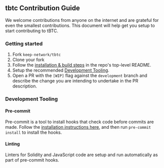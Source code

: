 ## tbtc Contribution Guide

We welcome contributions from anyone on the internet and are grateful for even the smallest contributions. This document will help get you setup to start contributing to tBTC.

### Getting started

1.  Fork `keep-network/tbtc`
2.  Clone your fork
3.  Follow the [installation & build steps](https://github.com/keep-network/tbtc/tree/master/implementation#setup) in the repo's top-level README.
4.  Setup the recommended [Development Tooling](#development-tooling).
5.  Open a PR with the `[WIP]` flag against the `development` branch and describe the change you are intending to undertake in the PR description. 

### Development Tooling

#### Pre-commit

Pre-commit is a tool to install hooks that check code before commits are made. Follow the [installation instructions here](https://pre-commit.com/), and then run ```pre-commit install``` to install the hooks.

#### Linting
Linters for Solidity and JavaScript code are setup and run automatically as part of pre-commit hooks.